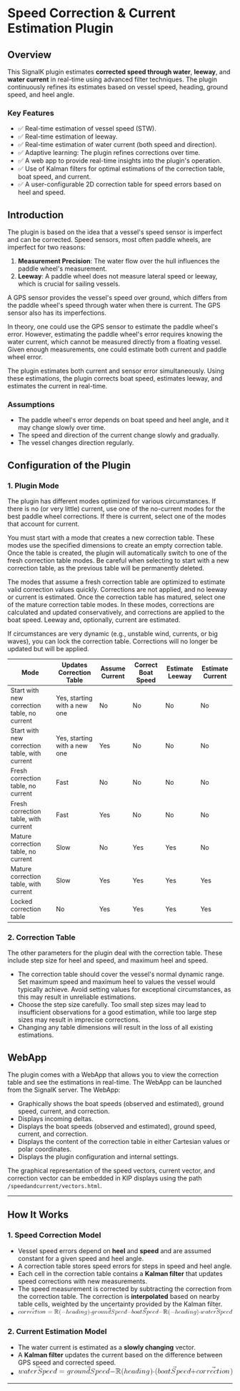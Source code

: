 # **Speed Correction & Current Estimation Plugin**

## **Overview**
This SignalK plugin estimates **corrected speed through water**, **leeway**, and **water current** in real-time using advanced filter techniques. The plugin continuously refines its estimates based on vessel speed, heading, ground speed, and heel angle.

### **Key Features**
- ✅ Real-time estimation of vessel speed (STW).
- ✅ Real-time estimation of leeway.
- ✅ Real-time estimation of water current (both speed and direction).
- ✅ Adaptive learning: The plugin refines corrections over time.
- ✅ A web app to provide real-time insights into the plugin's operation.
- ✅ Use of Kalman filters for optimal estimations of the correction table, boat speed, and current.
- ✅ A user-configurable 2D correction table for speed errors based on heel and speed.

## **Introduction**
The plugin is based on the idea that a vessel's speed sensor is imperfect and can be corrected. Speed sensors, most often paddle wheels, are imperfect for two reasons:
1. **Measurement Precision**: The water flow over the hull influences the paddle wheel's measurement.
2. **Leeway**: A paddle wheel does not measure lateral speed or leeway, which is crucial for sailing vessels.

A GPS sensor provides the vessel's speed over ground, which differs from the paddle wheel's speed through water when there is current. The GPS sensor also has its imperfections.

In theory, one could use the GPS sensor to estimate the paddle wheel's error. However, estimating the paddle wheel's error requires knowing the water current, which cannot be measured directly from a floating vessel. Given enough measurements, one could estimate both current and paddle wheel error.

The plugin estimates both current and sensor error simultaneously. Using these estimations, the plugin corrects boat speed, estimates leeway, and estimates the current in real-time.

### **Assumptions**
- The paddle wheel's error depends on boat speed and heel angle, and it may change slowly over time.
- The speed and direction of the current change slowly and gradually.
- The vessel changes direction regularly.

## **Configuration of the Plugin**

### **1. Plugin Mode**
The plugin has different modes optimized for various circumstances. If there is no (or very little) current, use one of the no-current modes for the best paddle wheel corrections. If there is current, select one of the modes that account for current.

You must start with a mode that creates a new correction table. These modes use the specified dimensions to create an empty correction table. Once the table is created, the plugin will automatically switch to one of the fresh correction table modes. Be careful when selecting to start with a new correction table, as the previous table will be permanently deleted.

The modes that assume a fresh correction table are optimized to estimate valid correction values quickly. Corrections are not applied, and no leeway or current is estimated. Once the correction table has matured, select one of the mature correction table modes. In these modes, corrections are calculated and updated conservatively, and corrections are applied to the boat speed. Leeway and, optionally, current are estimated.

If circumstances are very dynamic (e.g., unstable wind, currents, or big waves), you can lock the correction table. Corrections will no longer be updated but will be applied.

| Mode | Updates Correction Table | Assume Current | Correct Boat Speed | Estimate Leeway | Estimate Current |
|------|--------------------------|----------------|---------------------|-----------------|------------------|
| Start with new correction table, no current | Yes, starting with a new one | No | No | No | No |
| Start with new correction table, with current | Yes, starting with a new one | Yes | No | No | No |
| Fresh correction table, no current | Fast | No | No | No | No |
| Fresh correction table, with current | Fast | Yes | No | No | No |
| Mature correction table, no current | Slow | No | Yes | Yes | No |
| Mature correction table, with current | Slow | Yes | Yes | Yes | Yes |
| Locked correction table | No | Yes | Yes | Yes | Yes |

### **2. Correction Table**
The other parameters for the plugin deal with the correction table. These include step size for heel and speed, and maximum heel and speed.
- The correction table should cover the vessel's normal dynamic range. Set maximum speed and maximum heel to values the vessel would typically achieve. Avoid setting values for exceptional circumstances, as this may result in unreliable estimations.
- Choose the step size carefully. Too small step sizes may lead to insufficient observations for a good estimation, while too large step sizes may result in imprecise corrections.
- Changing any table dimensions will result in the loss of all existing estimations.

## **WebApp**
The plugin comes with a WebApp that allows you to view the correction table and see the estimations in real-time. The WebApp can be launched from the SignalK server. The WebApp:
- Graphically shows the boat speeds (observed and estimated), ground speed, current, and correction.
- Displays incoming deltas.
- Displays the boat speeds (observed and estimated), ground speed, current, and correction.
- Displays the content of the correction table in either Cartesian values or polar coordinates.
- Displays the plugin configuration and internal settings.

The graphical representation of the speed vectors, current vector, and correction vector can be embedded in KIP displays using the path `/speedandcurrent/vectors.html`.

---

## **How It Works**

### **1. Speed Correction Model**
- Vessel speed errors depend on **heel** and **speed** and are assumed constant for a given speed and heel angle.
- A correction table stores speed errors for steps in speed and heel angle.
- Each cell in the correction table contains a **Kalman filter** that updates speed corrections with new measurements.
- The speed measurement is corrected by subtracting the correction from the correction table. The correction is **interpolated** based on nearby table cells, weighted by the uncertainty provided by the Kalman filter.
- ![correction model](correctionModel.png)

### **2. Current Estimation Model**
- The water current is estimated as a **slowly changing** vector.
- A **Kalman filter** updates the current based on the difference between GPS speed and corrected speed.
- ![current estimation model](currentModel.png)

---


